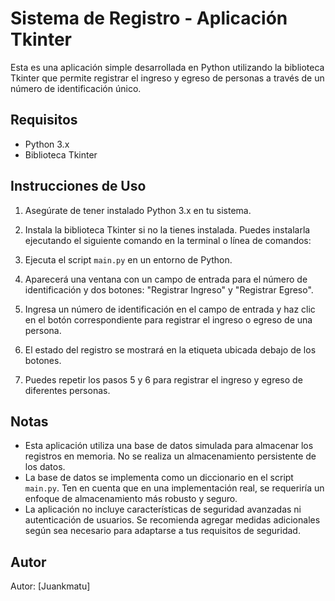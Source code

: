 # Sistema de Registro - Aplicación Tkinter

Esta es una aplicación simple desarrollada en Python utilizando la biblioteca Tkinter que permite registrar el ingreso y egreso de personas a través de un número de identificación único.

## Requisitos

- Python 3.x
- Biblioteca Tkinter

## Instrucciones de Uso

1. Asegúrate de tener instalado Python 3.x en tu sistema.
2. Instala la biblioteca Tkinter si no la tienes instalada. Puedes instalarla ejecutando el siguiente comando en la terminal o línea de comandos:


3. Ejecuta el script `main.py` en un entorno de Python.

4. Aparecerá una ventana con un campo de entrada para el número de identificación y dos botones: "Registrar Ingreso" y "Registrar Egreso".

5. Ingresa un número de identificación en el campo de entrada y haz clic en el botón correspondiente para registrar el ingreso o egreso de una persona.

6. El estado del registro se mostrará en la etiqueta ubicada debajo de los botones.

7. Puedes repetir los pasos 5 y 6 para registrar el ingreso y egreso de diferentes personas.

## Notas

- Esta aplicación utiliza una base de datos simulada para almacenar los registros en memoria. No se realiza un almacenamiento persistente de los datos.
- La base de datos se implementa como un diccionario en el script `main.py`. Ten en cuenta que en una implementación real, se requeriría un enfoque de almacenamiento más robusto y seguro.
- La aplicación no incluye características de seguridad avanzadas ni autenticación de usuarios. Se recomienda agregar medidas adicionales según sea necesario para adaptarse a tus requisitos de seguridad.

## Autor

Autor: [Juankmatu]


